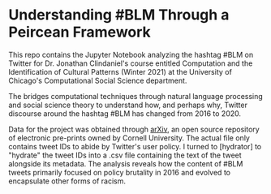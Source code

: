 # Understanding #BLM Through a Peircean Framework

This repo contains the Jupyter Notebook analyzing the hashtag #BLM on Twitter for Dr. Jonathan Clindaniel's course entitled Computation and the Identification of Cultural Patterns (Winter 2021) at the University of Chicago's Computational Social Science department. 

The bridges computational techniques through natural language processing and social science theory to understand how, and perhaps why, Twitter discourse around the hashtag #BLM has changed from 2016 to 2020.

Data for the project was obtained through [arXiv](), an open source repository of electronic pre-prints owned by Cornell University. The actual file only contains tweet IDs to abide by Twitter's user policy. I turned to [hydrator] to "hydrate" the tweet IDs into a .csv file containing the text of the tweet alongside its metadata. The analysis reveals how the content of #BLM tweets primarily focused on policy brutality in 2016 and evolved to encapsulate other forms of racism.
